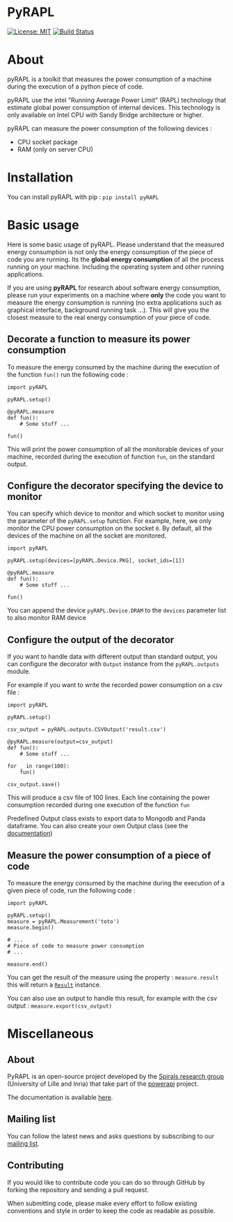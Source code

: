 # PyRAPL

[![License: MIT](https://img.shields.io/pypi/l/pyRAPL)](https://spdx.org/licenses/MIT.html)
[![Build Status](https://img.shields.io/circleci/project/github/powerapi-ng/powerapi.svg)](https://circleci.com/gh/powerapi-ng/powerapi)


# About
pyRAPL is a toolkit that measures the power consumption of a machine during the
execution of a python piece of code.

pyRAPL use the intel "Running Average Power Limit" (RAPL) technology that
estimate global power consumption of internal devices. This technology is only available
on Intel CPU with Sandy Bridge architecture or higher.

pyRAPL can measure the power consumption of the following devices :
 - CPU socket package 
 - RAM (only on server CPU)

# Installation

You can install pyRAPL with pip : `pip install pyRAPL`

# Basic usage

Here is some basic usage of pyRAPL. Please understand that the measured energy
consumption is not only the energy consumption of the piece of code you are
running. Its the **global energy consumption** of all the process running on
your machine. Including the operating system and other running applications.

If you are using **pyRAPL** for research about software energy consumption,
please run your experiments on a machine where **only** the code you want to
measure the energy consumption is running (no extra applications such as
graphical interface, background running task ...).  This will give you the
closest measure to the real energy consumption of your piece of code.

## Decorate a function to measure its power consumption

To measure the energy consumed by the machine during the execution of the
function `fun()` run the following code :

	import pyRAPL

	pyRAPL.setup()

	@pyRAPL.measure
	def fun():
		# Some stuff ...

	fun()

This will print the power consumption of all the monitorable devices of your
machine, recorded during the execution of function `fun`, on the standard output.

## Configure the decorator specifying the device to monitor

You can specify which device to monitor and which socket to monitor using the
parameter of the `pyRAPL.setup` function. For example, here, we only monitor the
CPU power consumption on the socket `0`. By default, all the devices of the
machine on all the socket are monitored.

	import pyRAPL

	pyRAPL.setup(devices=[pyRAPL.Device.PKG], socket_ids=[1])

	@pyRAPL.measure
	def fun():
		# Some stuff ...

	fun()	

You can append the device `pyRAPL.Device.DRAM` to the `devices` parameter list to
also monitor RAM device

## Configure the output of the decorator

If you want to handle data with different output than standard output, you can
configure the decorator with `Output` instance from the `pyRAPL.outputs` module.

For example if you want to write the recorded power consumption on a csv file :


	import pyRAPL

	pyRAPL.setup()
	
	csv_output = pyRAPL.outputs.CSVOutput('result.csv')
	
	@pyRAPL.measure(output=csv_output)
	def fun():
		# Some stuff ...

	for _ in range(100):
		fun()
		
	csv_output.save()

This will produce a csv file of 100 lines. Each line containing the power
consumption recorded during one execution of the function `fun`

Predefined Output class exists to export data to Mongodb and Panda
dataframe. You can also create your own Output class (see the
[documentation](https://pyrapl.readthedocs.io/en/latest/Outputs_API.html))

## Measure the power consumption of a piece of code

To measure the energy consumed by the machine during the execution of a given
piece of code, run the following code :

	import pyRAPL

	pyRAPL.setup()
	measure = pyRAPL.Measurement('toto')
    measure.begin()
	
	# ...
	# Piece of code to measure power consumption 
    # ...
	
	measure.end()
	
You can get the result of the measure using the property : `measure.result` this will return a [`Result`](https://pyrapl.readthedocs.io/en/latest/API.html#pyRAPL.Result) instance.

You can also use an output to handle this result, for example with the csv output : `measure.export(csv_output)`


# Miscellaneous

## About

PyRAPL is an open-source project developed by the [Spirals research group](https://team.inria.fr/spirals) (University of Lille and Inria) that take part of the [powerapi](powerapi.org) project.

The documentation is available [here](https://pyrapl.readthedocs.io/en/latest/).

## Mailing list

You can follow the latest news and asks questions by subscribing to our <a href="mailto:sympa@inria.fr?subject=subscribe powerapi">mailing list</a>.

## Contributing

If you would like to contribute code you can do so through GitHub by forking the repository and sending a pull request.

When submitting code, please make every effort to follow existing conventions and style in order to keep the code as readable as possible.
